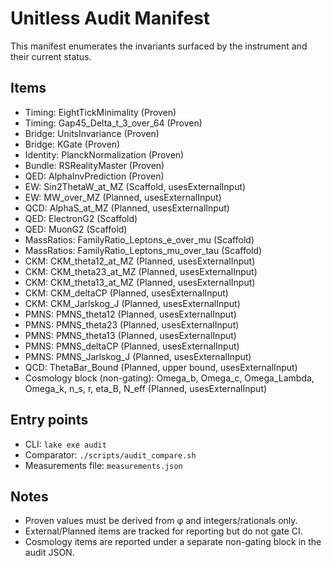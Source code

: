 # Unitless Audit Manifest

This manifest enumerates the invariants surfaced by the instrument and their current status.

## Items

- Timing: EightTickMinimality (Proven)
- Timing: Gap45_Delta_t_3_over_64 (Proven)
- Bridge: UnitsInvariance (Proven)
- Bridge: KGate (Proven)
- Identity: PlanckNormalization (Proven)
- Bundle: RSRealityMaster (Proven)
- QED: AlphaInvPrediction (Proven)
- EW: Sin2ThetaW_at_MZ (Scaffold, usesExternalInput)
- EW: MW_over_MZ (Planned, usesExternalInput)
- QCD: AlphaS_at_MZ (Planned, usesExternalInput)
- QED: ElectronG2 (Scaffold)
- QED: MuonG2 (Scaffold)
- MassRatios: FamilyRatio_Leptons_e_over_mu (Scaffold)
- MassRatios: FamilyRatio_Leptons_mu_over_tau (Scaffold)
- CKM: CKM_theta12_at_MZ (Planned, usesExternalInput)
- CKM: CKM_theta23_at_MZ (Planned, usesExternalInput)
- CKM: CKM_theta13_at_MZ (Planned, usesExternalInput)
- CKM: CKM_deltaCP (Planned, usesExternalInput)
- CKM: CKM_Jarlskog_J (Planned, usesExternalInput)
- PMNS: PMNS_theta12 (Planned, usesExternalInput)
- PMNS: PMNS_theta23 (Planned, usesExternalInput)
- PMNS: PMNS_theta13 (Planned, usesExternalInput)
- PMNS: PMNS_deltaCP (Planned, usesExternalInput)
- PMNS: PMNS_Jarlskog_J (Planned, usesExternalInput)
- QCD: ThetaBar_Bound (Planned, upper bound, usesExternalInput)
- Cosmology block (non-gating): Omega_b, Omega_c, Omega_Lambda, Omega_k, n_s, r, eta_B, N_eff (Planned, usesExternalInput)

## Entry points

- CLI: `lake exe audit`
- Comparator: `./scripts/audit_compare.sh`
- Measurements file: `measurements.json`

## Notes

- Proven values must be derived from φ and integers/rationals only.
- External/Planned items are tracked for reporting but do not gate CI.
- Cosmology items are reported under a separate non-gating block in the audit JSON.
